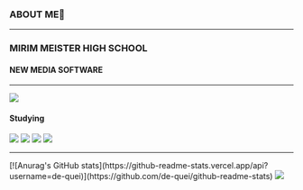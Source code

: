 ### ABOUT ME👋

<!--
**de-quei/de-quei** is a ✨ _special_ ✨ repository because its `README.md` (this file) appears on your GitHub profile.

Here are some ideas to get you started:

- 🔭 I’m currently working on ...
- 🌱 I’m currently learning ...
- 👯 I’m looking to collaborate on ...
- 🤔 I’m looking for help with ...
- 💬 Ask me about ...
- 📫 How to reach me: ...
- 😄 Pronouns: ...
- ⚡ Fun fact: ...
--> 
<hr>
<h3>MIRIM MEISTER HIGH SCHOOL</h3>
<h4>NEW MEDIA SOFTWARE</h4>
<hr>
<img src="https://capsule-render.vercel.app/api?type=waving&color=000080&height=150&section=header" />
  <h4>Studying</h4>
  <img src="https://img.shields.io/badge/Java-4169E1?style=flat-square&logo=java8&logoColor=4169E1"/>
  <img src="https://img.shields.io/badge/C-A8B9CC?style=flat-square&logo=file:///C:/Users/User/Downloads/c.svg&logoColor=4169E1"/>
  <img src="https://img.shields.io/badge/Html+Css+Js-E34F26?style=flat-square&logo=html5&logoColor=4169E1"/>
  <img src="https://img.shields.io/badge/Mysql-4479A1?style=flat-square&logo=mysql&logoColor=4169E1"/>
  <hr>
  [![Anurag's GitHub stats](https://github-readme-stats.vercel.app/api?username=de-quei)](https://github.com/de-quei/github-readme-stats)
<img src="https://capsule-render.vercel.app/api?type=waving&color=000080&height=150&section=footer" />

